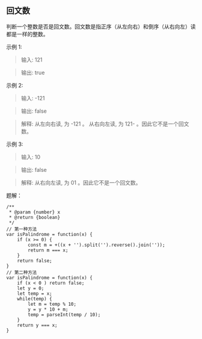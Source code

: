 ## 回文数

判断一个整数是否是回文数。回文数是指正序（从左向右）和倒序（从右向左）读都是一样的整数。

示例 1:

> 输入: 121

> 输出: true

示例 2:

> 输入: -121

> 输出: false

> 解释: 从左向右读, 为 -121 。 从右向左读, 为 121- 。因此它不是一个回文数。

示例 3:

> 输入: 10

> 输出: false

> 解释: 从右向左读, 为 01 。因此它不是一个回文数。

题解：

```
/**
 * @param {number} x
 * @return {boolean}
 */
// 第一种方法
var isPalindrome = function(x) {
    if (x >= 0) {
        const m = +((x + '').split('').reverse().join(''));
        return m === x;
    }
    return false;
}
// 第二种方法
var isPalindrome = function(x) {
    if (x < 0 ) return false;
    let y = 0;
    let temp = x;
    while(temp) {
        let m = temp % 10;
        y = y * 10 + m;
        temp = parseInt(temp / 10);
    }
    return y === x;
}
```

